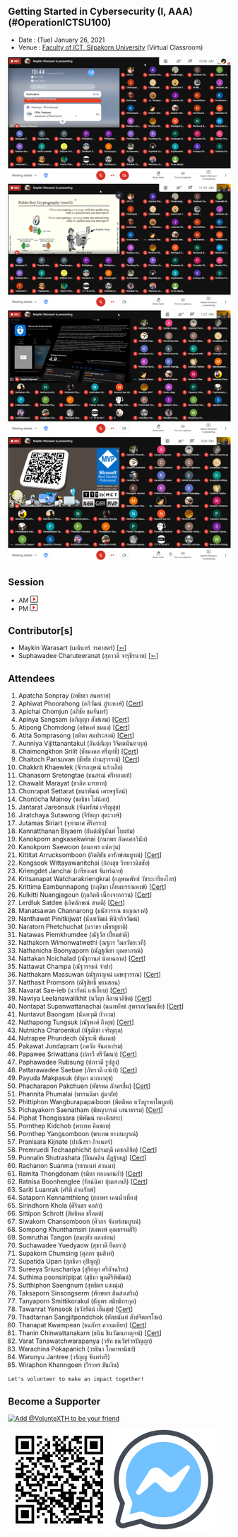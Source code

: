 ## Getting Started in Cybersecurity (I, AAA) (#OperationICTSU100)

+ Date : (Tue) January 26, 2021
+ Venue : [Faculty of ICT, Silpakorn University](https://www.ict.su.ac.th/) (Virtual Classroom)

[![](OperationICTSU100/pic/2021-01-26_104612.png "#OperationICTSU100")](OperationICTSU100/pic/2021-01-26_104612.png)
[![](OperationICTSU100/pic/2021-01-26_113310.png "#OperationICTSU100")](OperationICTSU100/pic/2021-01-26_113310.png)
[![](OperationICTSU100/pic/2021-01-26_135721.png "#OperationICTSU100")](OperationICTSU100/pic/2021-01-26_135721.png)
[![](OperationICTSU100/pic/2021-01-26_155944.png "#OperationICTSU100")](OperationICTSU100/pic/2021-01-26_155944.png)

## Session
+ AM [![](OperationICTSU100/pic/video-youtube.png "#OperationICTSU100")](https://drive.google.com/file/d/1Uow_Slk8LDnTD1sWqC-KRH9pBa2f2Qe1) <!-- https://youtu.be/-t7PyEWHgQU -->
+ PM [![](OperationICTSU100/pic/video-youtube.png "#OperationICTSU100")](https://drive.google.com/file/d/1mvcYkmddMy5QLcUmWP1GAtfHKvDhwhos)

## Contributor[s]
+ Maykin Warasart (เมฆินทร์ วรศาสตร์) [[➳](http://mk.in.th)]
+ Suphawadee Charuteeranat (สุภาวดี จารุธีรนาท) [[➳](https://www.facebook.com/thdeemiss03)]

## Attendees
<!--  [[Cert](OperationICTSU100/attendance/xxx.pdf)] -->
1. Apatcha Sonpray (อพัชชา สนพราย)
1. Aphiwat Phoorahong (อภิวัฒน์ ภู่ระหงษ์) [[Cert](OperationICTSU100/attendance/VXOpICTSU100-20210126-Aphiwat-Phoorahong.pdf)]
1. Apichai Chomjun (อภิชัย ชมจันทร์)
1. Apinya Sangsam (อภิญญา สังข์เสม) [[Cert](OperationICTSU100/attendance/VXOpICTSU100-20210126-Apinya-Sangsam.pdf)]
1. Atipong Chomdong (อธิพงศ์ ชมดง) [[Cert](OperationICTSU100/attendance/VXOpICTSU100-20210126-Atipong-Chomdong.pdf)]
1. Atita Somprasong (อทิตา สมประสงค์) [[Cert](OperationICTSU100/attendance/VXOpICTSU100-20210126-Atita-Somprasong.pdf)]
1. Aunniya Vijittanantakul (อันต์ณิญา วิจิตตนันทากุล)
1. Chaimongkhon Srilit (ชัยมงคล ศรีฤทธิ์) [[Cert](OperationICTSU100/attendance/VXOpICTSU100-20210126-Chaimongkhon-Srilit.pdf)]
1. Chaitoch Pansuvan (ชัยธัช ปานสุวรรณ์) [[Cert](OperationICTSU100/attendance/VXOpICTSU100-20210126-Chaitoch-Pansuvan.pdf)]
1. Chakkrit Khaewlek (จักรกฤษณ์ แก้วเล็ก)
1. Chanasorn Sretongtae (ชนสรณ์ ศรีทองแท้)
1. Chawalit Marayat (ชวลิต มารยาท)
1. Chonrapat Settarat (ชนรพัฒน์ เศรษฐรัตน์)
1. Chonticha Mainoy (ชลธิชา ไม่น้อย)
1. Jantarat Jareonsuk (จันทรัสม์ เจริญสุข)
1. Jiratchaya Sutawong (จิรัชญา สุตะวงษ์)
1. Jutamas Siriart (จุฑามาศ ศิริอรรถ)
1. Kannatthanan Biyaem (กันต์ณัฐนันท์ ใบแย้ม)
1. Kanokporn angkasekwinai (กนกพร อังคเศกวินัย)
1. Kanokporn Saewoon (กนกพร แซ่หวุ่น)
1. Kittitat Arrucksomboon (กิตติธัช อารักษ์สมบูรณ์) [[Cert](OperationICTSU100/attendance/VXOpICTSU100-20210126-Kittitat-Arrucksomboon.pdf)]
1. Kongsook Wittayawanitchai (ก้องสุข วิทยาวนิชชัย)
1. Kriengdet Janchai (เกรียงเดช จันทร์ฉาย)
1. Kritsanapat Watcharakriengkrai (กฤษณพัทธ์ วัชระเกรียงไกร)
1. Krittima Eambunnapong (กฤติมา เอี่ยมบรรณพงษ์) [[Cert](OperationICTSU100/attendance/VXOpICTSU100-20210126-Krittima-Eambunnapong.pdf)]
1. Kulkitti Nuangjagoun (กุลกิตติ เนื่องจากอวน) [[Cert](OperationICTSU100/attendance/VXOpICTSU100-20210126-Kulkitti-Nuangjagoun.pdf)]
1. Lerdluk Satdee (เลิศลักษณ์ สาตดี) [[Cert](OperationICTSU100/attendance/VXOpICTSU100-20210126-Lerdluk-Satdee.pdf)]
1. Manatsawan Channarong (มนัสวรรณ ชาญณรงค์)
1. Nanthawat Pinitkijwat (นันทวัฒน์ พินิจกิจวัฒน์)
1. Naratorn Phetchuchat (นราธร เพ็ชรชูชาติ)
1. Natawas Piemkhumdee (ณัฐวัส เปี่ยมขำดี)
1. Nathakorn Wimonwatwethi (ณฐกร วิมลวัตรเวที)
1. Nathanicha Boonyaporn (ณัฏฐณิชา บุณยาภรณ์)
1. Nattakan Noichalad (ณัฐกานต์ น้อยฉลาด) [[Cert](OperationICTSU100/attendance/VXOpICTSU100-20210126-Nattakan-Noichalad.pdf)]
1. Nattawat Champa (ณัฐวรรธน์ จำปา)
1. Natthakarn Massuwan (ณัฐกาญจน์ เมษสุวรรณ) [[Cert](OperationICTSU100/attendance/VXOpICTSU100-20210126-Natthakarn-Massuwan.pdf)]
1. Natthasit Promsorn (ณัฐสิทธิ์ พรมสอน)
1. Navarat Sae-ieb (นวรัตน์ แซ่เอี๊ยบ) [[Cert](OperationICTSU100/attendance/VXOpICTSU100-20210126-Navarat-Sae-ieb.pdf)]
1. Nawiya Leelanawalikhit (นวิญา ลีลานวลิขิต) [[Cert](OperationICTSU100/attendance/VXOpICTSU100-20210126-Nawiya-Leelanawalikhit.pdf)]
1. Nontapat Supanwattanachai (นนทพัทธ์ สุพรรณวัฒนชัย) [[Cert](OperationICTSU100/attendance/VXOpICTSU100-20210126-Nontapat-Supanwattanachai.pdf)]
1. Nuntavut Baongam (นันทวุฒิ บัวงาม)
1. Nuthapong Tungsuk (ณัฐพงศ์ ถึงสุข) [[Cert](OperationICTSU100/attendance/VXOpICTSU100-20210126-Nuthapong-Tungsuk.pdf)]
1. Nutnicha Charoenkul (นัฐณิชา เจริญกุล)
1. Nutrapee Phundech (นัฐระพี พันเดช)
1. Pakawat Jundapram (ภควัต จันดาเปรม)
1. Papawee Sriwattana (ปภาวี ศรีวัฒนา)  [[Cert](OperationICTSU100/attendance/VXOpICTSU100-20210126-Papawee-Sriwattana.pdf)]
1. Paphawadee Rubsung (ปภาวดี รูปสูง)
1. Pattarawadee Saebae (ภัทรวดี แซ่เบ้) [[Cert](OperationICTSU100/attendance/VXOpICTSU100-20210126-Pattarawadee-Saebae.pdf)]
1. Payuda Makpasuk (ปยุดา มากผาสุข)
1. Phacharapon Pakchuen (พัชรพล ภักตรชื่น) [[Cert](OperationICTSU100/attendance/VXOpICTSU100-20210126-Phacharapon-Pakchuen.pdf)]
1. Phannita Phumalai (พรรนนิตา ภู่มาลัย)
1. Phittiphon Wangburapapaiboon (พิตติพล หวังบูรพาไพบูลย์)
1. Pichayakorn Saenatham (พิชญากรณ์ เสนาธรรม) [[Cert](OperationICTSU100/attendance/VXOpICTSU100-20210126-Pichayakorn-Saenatham.pdf)]
1. Piphat Thongissara (พิพัฒน์ ทองอิสสระ)
1. Pornthep Kidchob (พรเทพ คิดชอบ)
1. Pornthep Yangsomboon (พรเทพ ยางสมบูรณ์)
1. Pranisara Kijnate (ปาณิสรา กิจเนตร์)
1. Premruedi Techaaphichit (เปรมฤดี เตชอภิชิต) [[Cert](OperationICTSU100/attendance/VXOpICTSU100-20210126-Premruedi-Techaaphichit.pdf)]
1. Punnalin Shutrashata (ปัณณลิน ฉัฏฐ์รชฏ) [[Cert](OperationICTSU100/attendance/VXOpICTSU100-20210126-Punnalin-Shutrashata.pdf)]
1. Rachanon Suanma (รชานนท์ สวนมา)
1. Ramita Thongdonam (รมิตา ทองดอนอ่ำ) [[Cert](OperationICTSU100/attendance/VXOpICTSU100-20210126-Ramita-Thongdonam.pdf)]
1. Ratnisa Boonhenglee (รัตน์นิศา บุ้นเฮงหลี) [[Cert](OperationICTSU100/attendance/VXOpICTSU100-20210126-Ratnisa-Boonhenglee.pdf)]
1. Sariti Luanrak (ศริติ ล่วนรักษ์)
1. Sataporn Kennamthieng (สถาพร เคนน้ำเที่ยง)
1. Sirindhorn Khola (ศิรินธร คอล้า)
1. Sittipon Schrott (สิทธิพล ชร็อตต์)
1. Siwakorn Chansomboon (ศิวกร จันทร์สมบูรณ์)
1. Sompong Khunthamsiri (สมพงษ์ คุณธรรมสิริ) 
1. Somruthai Tangon (สมฤทัย แตงอ่อน)
1. Suchawadee Yuedyaow (สุชาวดี ยืดยาว) 
1. Supakorn Chumsing (ศุภกร ชุมสิงห์) 
1. Supatida Upan (สุภธิดา อุปัญญ์)
1. Sureeya Sriuschariya (สุรีย์ญา ศรีอัจฉริยะ) 
1. Suthima poonsiripipat (สุธิมา พูนศิริพิพัฒน์)
1. Sutthiphon Saengnum (สุทธิพร แสงนุ่ม)
1. Taksaporn Sinsongserm (ทักษพร สินส่งเสริม) 
1. Tanyaporn Smittikorakul (ธัญพร สมิทธิกรกุล)
1. Tawanrat Yensook (ธวัลรัตน์ เย็นสุข) [[Cert](OperationICTSU100/attendance/VXOpICTSU100-20210126-Tawanrat-Yensook.pdf)]
1. Thadtarnan Sangjitpondchok (ทัตธนันท์ สังข์จิตพรโชค)
1. Thanapat Kwampean (ธนภัทร ความเพียร) [[Cert](OperationICTSU100/attendance/VXOpICTSU100-20210126-Thanapat-Kwampean.pdf)]
1. Thanin Chinwattanakarn (ธนิน ชินวัฒนกาญจน์) [[Cert](OperationICTSU100/attendance/VXOpICTSU100-20210126-Thanin-Chinwattanakarn.pdf)]
1. Varat Tanawatchwarapanya (วรัท ธนวัชร์วรปัญญา)
1. Warachina Pokapanich (วรชินา โภคาพานิชย์)
1. Warunyu Jantree (วรัญญู จันทร์ตรี)
1. Wiraphon Khanngoen (วีราพร ขันเงิน)

```markdown
Let's volunteer to make an impact together!
```

## Become a Supporter

[![](https://scdn.line-apps.com/n/line_add_friends/btn/en.png "Add @VolunteXTH to be your friend")](https://lin.ee/cnIgUj4)

[![](/@VolunteXTH.png "Add @VolunteXTH to be your friend")](https://line.me/R/ti/p/@voluntex)
[![](/fb-m.png "Talk to us via FB messenger")](https://m.me/VolunteXTH)